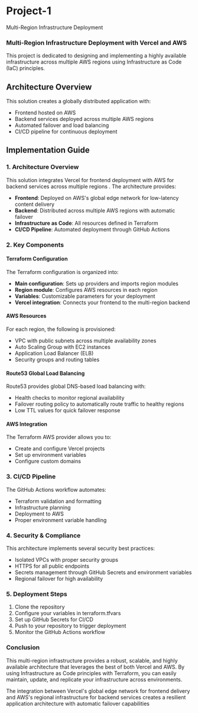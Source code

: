 # Project-1
Multi-Region Infrastructure Deployment

### Multi-Region Infrastructure Deployment with Vercel and AWS

This project is dedicated to designing and implementing a highly available infrastructure across multiple AWS regions using Infrastructure as Code (IaC) principles.

## Architecture Overview

This solution creates a globally distributed application with:

- Frontend hosted on AWS
- Backend services deployed across multiple AWS regions
- Automated failover and load balancing
- CI/CD pipeline for continuous deployment

## Implementation Guide

### 1. Architecture Overview

This solution integrates Vercel for frontend deployment with AWS for backend services across multiple regions . The architecture provides:

- **Frontend**: Deployed on AWS's global edge network for low-latency content delivery
- **Backend**: Distributed across multiple AWS regions with automatic failover
- **Infrastructure as Code**: All resources defined in Terraform
- **CI/CD Pipeline**: Automated deployment through GitHub Actions


### 2. Key Components

#### Terraform Configuration

The Terraform configuration is organized into:

- **Main configuration**: Sets up providers and imports region modules
- **Region module**: Configures AWS resources in each region
- **Variables**: Customizable parameters for your deployment
- **Vercel integration**: Connects your frontend to the multi-region backend 


#### AWS Resources

For each region, the following is provisioned:

- VPC with public subnets across multiple availability zones
- Auto Scaling Group with EC2 instances
- Application Load Balancer (ELB)
- Security groups and routing tables


#### Route53 Global Load Balancing

Route53 provides global DNS-based load balancing with:

- Health checks to monitor regional availability
- Failover routing policy to automatically route traffic to healthy regions
- Low TTL values for quick failover response


#### AWS Integration

The Terraform AWS provider allows you to:

- Create and configure Vercel projects
- Set up environment variables
- Configure custom domains 


### 3. CI/CD Pipeline

The GitHub Actions workflow automates:

- Terraform validation and formatting
- Infrastructure planning
- Deployment to AWS
- Proper environment variable handling


### 4. Security & Compliance

This architecture implements several security best practices:

- Isolated VPCs with proper security groups
- HTTPS for all public endpoints
- Secrets management through GitHub Secrets and environment variables
- Regional failover for high availability 


### 5. Deployment Steps

1. Clone the repository
2. Configure your variables in terraform.tfvars
3. Set up GitHub Secrets for CI/CD
4. Push to your repository to trigger deployment
5. Monitor the GitHub Actions workflow


### Conclusion

This multi-region infrastructure provides a robust, scalable, and highly available architecture that leverages the best of both Vercel and AWS. By using Infrastructure as Code principles with Terraform, you can easily maintain, update, and replicate your infrastructure across environments.

The integration between Vercel's global edge network for frontend delivery and AWS's regional infrastructure for backend services creates a resilient application architecture with automatic failover capabilities

